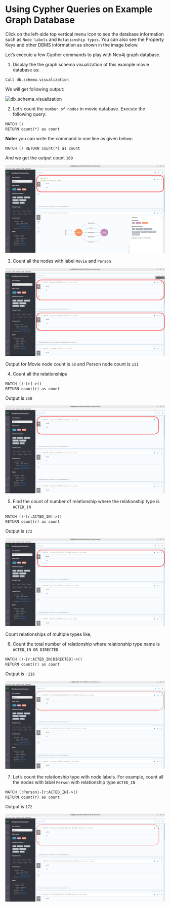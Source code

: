 # Using Cypher Queries on Example Graph Database

Click on the left-side top vertical menu icon to see the database information such as `Node labels` and `Relationship types`. You can also see the Property Keys and other DBMS information as shown in the image below.

Let’s execute a few Cypher commands to play with Neo4j graph database. 

1. Display the the graph schema visualization of this example movie database as: 

```
Call db.schema.visualization
```
We will get following output:

![db_schema_visualization](./images/db_schema_visualization.png)


2. Let’s count the `number of nodes` in movie database. Execute the following query:

```
MATCH ()
RETURN count(*) as count
```

**Note:** you can write the command in one line as given below:

```
MATCH () RETURN count(*) as count
```

And we get the output count `169`

![nodes-count](./images/nodes-count.png)


3. Count all the nodes with label `Movie` and  `Person` 

![Movie-and-Person-node-count](./images/Movie-and-Person-node-count.png)

Output for Movie node count is `38` and Person node count is `131`

4. Count all the relationships

```
MATCH ()-[r]->()
RETURN count(r) as count
```

Output is `250`

![relationship-count](./images/relationships-count.png)


5. Find the count of number of relationship where the relationship type is `ACTED_IN`


```
MATCH ()-[r:ACTED_IN]->()
RETURN count(r) as count
```

Output is `172`

![ACTED_IN_relationship-count](./images/ACTED_IN_relationship-count.png)


Count relationships of multiple types like,


6. Count the total number of relationship where relationship type name is `ACTED_IN OR DIRECTED`

```
MATCH ()-[r:ACTED_IN|DIRECTED]->()
RETURN count(r) as count
```

Output is : `216`

![ACTED_IN_OR_DIRECTED_relationship-count](images/ACTED_IN_OR_DIRECTED_relationship-count.png)


7. Let’s count the relationship type with node labels. For example, count all the nodes with label `Person` with relationship type `ACTED_IN`
   
```
MATCH (:Person)-[r:ACTED_IN]->()
RETURN count(r) as count
```

Output is `172`

![Person-node-ACTED_IN-relationships](images/Person-node-ACTED_IN-relationships.png)


   